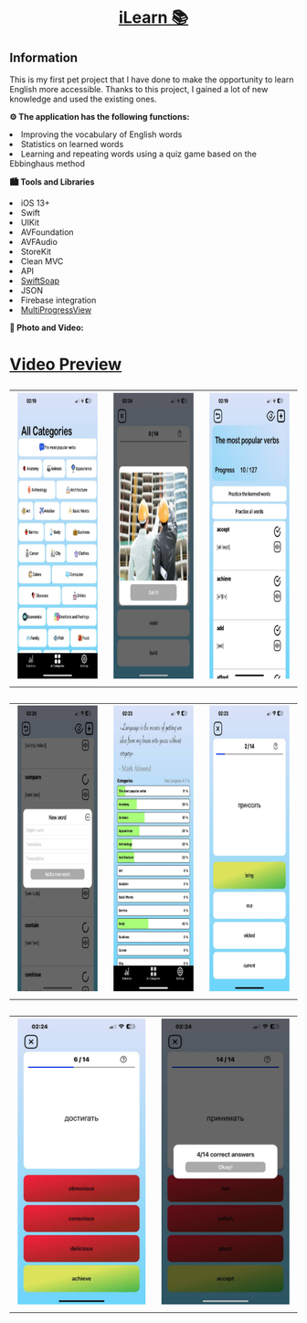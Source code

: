 <h1 align="center"><a href="https://apps.apple.com/il/app/ilearn-%D0%B0%D0%BD%D0%B3%D0%BB%D0%B8%D0%B9%D1%81%D0%BA%D0%B8%D0%B9-%D1%8F%D0%B7%D1%8B%D0%BA/id6447917283" target="_blank">iLearn 📚</a> 
<h2 align="left"> Information </h2> 
<p> This is my first pet project that I have done to make the opportunity to learn English more accessible. Thanks to this project, I gained a lot of new knowledge and used the existing ones. </p>


<p><strong>⚙️ The application has the following functions:</strong></p>
<li> Improving the vocabulary of English words </li>
<li> Statistics on learned words </li> 
<li> Learning and repeating words using a quiz game based on the Ebbinghaus method </li> 

<p>     </p>


<p><strong> 🏙️ Tools and Libraries </strong></p>
<li> iOS 13+  </li>
<li> Swift  </li>
<li> UIKit </li> 
<li> AVFoundation </li> 
<li> AVFAudio </li> 
<li> StoreKit </li> 
<li> Clean MVC </li> 
<li> API </li> 
<li><a href="https://github.com/scinfu/SwiftSoup">SwiftSoap</a></li>
<li> JSON </li> 
<li> Firebase integration </li> 
<li><a href="https://github.com/mac-gallagher/MultiProgressView">MultiProgressView</a></li>
</ul>
<p>     </p>

<p><strong> 📸 Photo and Video: </strong></p>
<h1 align="left"><a href="https://youtu.be/vAOwVhF0oFI" target="_blank">Video Preview</a> 

<table>
  <tr>
    <td align="center">
      <img src="ReadmeImages/3.jpeg" alt="Example Image" width="250" height="500">
    </td>
    <td align="center">
      <img src="ReadmeImages/9.jpeg" alt="Example Image" width="250" height="500">
    </td>
    <td align="center">
      <img src="ReadmeImages/2.jpeg" alt="Example Image" width="250" height="500">
    </td>
  </tr>
</table>
<table>
  <tr>
    <td align="center">
      <img src="ReadmeImages/4.jpeg" alt="Example Image" width="250" height="500">
    </td>
    <td align="center">
      <img src="ReadmeImages/5.jpeg" alt="Example Image" width="250" height="500">
    </td>
    <td align="center">
      <img src="ReadmeImages/6.jpeg" alt="Example Image" width="250" height="500">
    </td>
  </tr>
</table>
<table>
  <tr>
    <td align="center">
      <img src="ReadmeImages/7.jpeg" alt="Example Image" width="250" height="500">
    </td>
    <td align="center">
      <img src="ReadmeImages/8.jpeg" alt="Example Image" width="250" height="500">
    </td>
  </tr>
</table>
